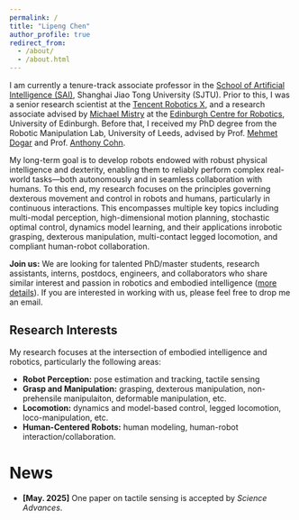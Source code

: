 ```yaml
---
permalink: /
title: "Lipeng Chen"
author_profile: true
redirect_from: 
  - /about/
  - /about.html
---
```


I am currently a tenure-track associate professor in the [School of Artificial Intelligence (SAI)](https://soai.sjtu.edu.cn/), Shanghai Jiao Tong University (SJTU). Prior to this, I was a senior research scientist at the [Tencent Robotics X](https://roboticsx.tencent.com/#/), and a research associate advised by [Michael Mistry](https://homepages.inf.ed.ac.uk/mmistry/index.html) at the [Edinburgh Centre for Robotics](https://www.edinburgh-robotics.org/), University of Edinburgh. Before that, 
I received my PhD degree from the Robotic Manipulation Lab, University of Leeds, advised by Prof. [Mehmet Dogar](https://eps.leeds.ac.uk/computing/staff/743/professor-mehmet-dogar) and Prof. [Anthony Cohn](https://eps.leeds.ac.uk/computing/staff/76/professor-anthony-tony-g-cohn-freng-flsw-ceng-citp). 


My long-term goal is to develop robots endowed with robust physical intelligence and dexterity, enabling them to reliably perform complex real-world tasks—both autonomously and in seamless collaboration with humans. To this end, my research focuses on the principles governing dexterous movement and control in robots and humans, particularly in continuous interactions​​. This encompasses multiple ​​key topics including​ multi-modal perception, high-dimensional motion planning, stochastic optimal control, dynamics model learning, and their applications in​​ robotic grasping, dexterous manipulation, multi-contact legged locomotion, and compliant human-robot collaboration.

<!-- bundle exec jekyll serve --port 4001 -->

<!-- / 或者更强的科研愿景： 
I envision a future where robots ​​possess​​ robust dexterity and physical intelligence, ​​allowing them to seamlessly deploy​​ alongside humans in unstructured environments and ​​dependably perform​​ complex, physically interactive tasks. -->

<!-- My goal is to enable robots to seamlessly interact with humans in crowded, chaotic environments and accomplish complex tasks. -->

**Join us:** We are looking for talented PhD/master students, research assistants, interns, postdocs, engineers, and collaborators who share similar interest and passion in robotics and embodied intelligence ([more details]()). If you are interested in working with us, please feel free to drop me an email.

## Research Interests

My research focuses at the intersection of embodied intelligence and robotics, particularly the following areas:

- **Robot Perception:** pose estimation and tracking, tactile sensing
- **Grasp and Manipulation:** grasping, dexterous manipulation, non-prehensile manipulaiton, deformable manipulation, etc.
- **Locomotion:** dynamics and model-based control, legged locomotion, loco-manipulation, etc.
- **Human-Centered Robots:** human modeling, human-robot interaction/collaboration.  

News
======

<!-- <!-- - **[Feb. 2020]** Our paper about incremental learning is accepted to CVPR 2020. -->
- **[May. 2025]** One paper on tactile sensing is accepted by *Science Advances*.


<!-- Getting started
======
1. Register a GitHub account if you don't have one and confirm your e-mail (required!)
1. Fork [this template](https://github.com/academicpages/academicpages.github.io) by clicking the "Use this template" button in the top right. 
1. Go to the repository's settings (rightmost item in the tabs that start with "Code", should be below "Unwatch"). Rename the repository "[your GitHub username].github.io", which will also be your website's URL.
1. Set site-wide configuration and create content & metadata (see below -- also see [this set of diffs](http://archive.is/3TPas) showing what files were changed to set up [an example site](https://getorg-testacct.github.io) for a user with the username "getorg-testacct")
1. Upload any files (like PDFs, .zip files, etc.) to the files/ directory. They will appear at https://[your GitHub username].github.io/files/example.pdf.  
1. Check status by going to the repository settings, in the "GitHub pages" section

Site-wide configuration
------
The main configuration file for the site is in the base directory in [_config.yml](https://github.com/academicpages/academicpages.github.io/blob/master/_config.yml), which defines the content in the sidebars and other site-wide features. You will need to replace the default variables with ones about yourself and your site's github repository. The configuration file for the top menu is in [_data/navigation.yml](https://github.com/academicpages/academicpages.github.io/blob/master/_data/navigation.yml). For example, if you don't have a portfolio or blog posts, you can remove those items from that navigation.yml file to remove them from the header. 

Create content & metadata
------
For site content, there is one markdown file for each type of content, which are stored in directories like _publications, _talks, _posts, _teaching, or _pages. For example, each talk is a markdown file in the [_talks directory](https://github.com/academicpages/academicpages.github.io/tree/master/_talks). At the top of each markdown file is structured data in YAML about the talk, which the theme will parse to do lots of cool stuff. The same structured data about a talk is used to generate the list of talks on the [Talks page](https://academicpages.github.io/talks), each [individual page](https://academicpages.github.io/talks/2012-03-01-talk-1) for specific talks, the talks section for the [CV page](https://academicpages.github.io/cv), and the [map of places you've given a talk](https://academicpages.github.io/talkmap.html) (if you run this [python file](https://github.com/academicpages/academicpages.github.io/blob/master/talkmap.py) or [Jupyter notebook](https://github.com/academicpages/academicpages.github.io/blob/master/talkmap.ipynb), which creates the HTML for the map based on the contents of the _talks directory).

**Markdown generator**

The repository includes [a set of Jupyter notebooks](https://github.com/academicpages/academicpages.github.io/tree/master/markdown_generator
) that converts a CSV containing structured data about talks or presentations into individual markdown files that will be properly formatted for the Academic Pages template. The sample CSVs in that directory are the ones I used to create my own personal website at stuartgeiger.com. My usual workflow is that I keep a spreadsheet of my publications and talks, then run the code in these notebooks to generate the markdown files, then commit and push them to the GitHub repository.

How to edit your site's GitHub repository
------
Many people use a git client to create files on their local computer and then push them to GitHub's servers. If you are not familiar with git, you can directly edit these configuration and markdown files directly in the github.com interface. Navigate to a file (like [this one](https://github.com/academicpages/academicpages.github.io/blob/master/_talks/2012-03-01-talk-1.md) and click the pencil icon in the top right of the content preview (to the right of the "Raw | Blame | History" buttons). You can delete a file by clicking the trashcan icon to the right of the pencil icon. You can also create new files or upload files by navigating to a directory and clicking the "Create new file" or "Upload files" buttons. 

Example: editing a markdown file for a talk
![Editing a markdown file for a talk](/images/editing-talk.png)

For more info
------
More info about configuring Academic Pages can be found in [the guide](https://academicpages.github.io/markdown/), the [growing wiki](https://github.com/academicpages/academicpages.github.io/wiki), and you can always [ask a question on GitHub](https://github.com/academicpages/academicpages.github.io/discussions). The [guides for the Minimal Mistakes theme](https://mmistakes.github.io/minimal-mistakes/docs/configuration/) (which this theme was forked from) might also be helpful. -->
